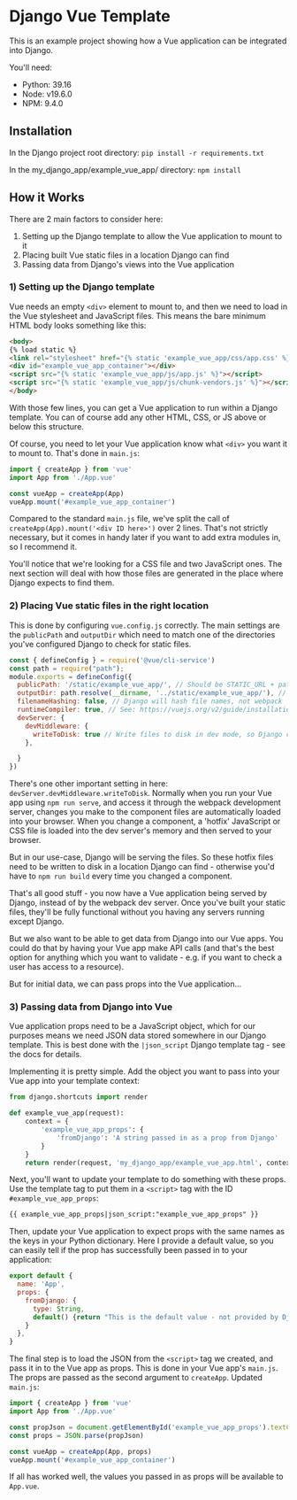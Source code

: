 # Django Vue Template

This is an example project showing how a Vue application can be integrated into Django.

You'll need:
- Python: 39.16
- Node: v19.6.0
- NPM: 9.4.0

## Installation

In the Django project root directory: `pip install -r requirements.txt`

In the my_django_app/example_vue_app/ directory: `npm install`

## How it Works

There are 2 main factors to consider here:
1) Setting up the Django template to allow the Vue application to mount to it
2) Placing built Vue static files in a location Django can find
3) Passing data from Django's views into the Vue application

### 1) Setting up the Django template
Vue needs an empty `<div>` element to mount to, and then we need to load in the Vue stylesheet and JavaScript files.
This means the bare minimum HTML body looks something like this:
```html
<body>
{% load static %}
<link rel="stylesheet" href="{% static 'example_vue_app/css/app.css' %}">
<div id="example_vue_app_container"></div>
<script src="{% static 'example_vue_app/js/app.js' %}"></script>
<script src="{% static 'example_vue_app/js/chunk-vendors.js' %}"></script>
</body>
```

With those few lines, you can get a Vue application to run within a Django template. You can of course add any other
HTML, CSS, or JS above or below this structure.

Of course, you need to let your Vue application know what `<div>` you want it to mount to. That's done in `main.js`:

```javascript
import { createApp } from 'vue'
import App from './App.vue'

const vueApp = createApp(App)
vueApp.mount('#example_vue_app_container')
```

Compared to the standard `main.js` file, we've split the call of `createApp(App).mount('<div ID here>')`
over 2 lines. That's not strictly necessary, but it comes in handy later if you want to add extra modules in, so I
recommend it.

You'll notice that we're looking for a CSS file and two JavaScript ones. The next section will deal with how those files
are generated in the place where Django expects to find them.

### 2) Placing Vue static files in the right location

This is done by configuring `vue.config.js` correctly. The main settings are the `publicPath` and `outputDir` which need
to match one of the directories you've configured Django to check for static files.

```javascript
const { defineConfig } = require('@vue/cli-service')
const path = require("path");
module.exports = defineConfig({
  publicPath: '/static/example_vue_app/', // Should be STATIC_URL + path/to/build
  outputDir: path.resolve(__dirname, '../static/example_vue_app/'), // Output to a directory in STATICFILES_DIRS
  filenameHashing: false, // Django will hash file names, not webpack
  runtimeCompiler: true, // See: https://vuejs.org/v2/guide/installation.html#Runtime-Compiler-vs-Runtime-only
  devServer: {
    devMiddleware: {
      writeToDisk: true // Write files to disk in dev mode, so Django can serve the assets
    },

  }
})
```

There's one other important setting in here: `devServer.devMiddleware.writeToDisk`. Normally when you run your Vue app
using `npm run serve`, and access it through the webpack development server, changes you make to the component files are
automatically loaded into your browser. When you change a component, a 'hotfix' JavaScript or CSS file is loaded into
the dev server's memory and then served to your browser.

But in our use-case, Django will be serving the files. So these hotfix files need to be written to disk in a location
Django can find - otherwise you'd have to `npm run build` every time you changed a component.

That's all good stuff - you now have a Vue application being served by Django, instead of by the webpack dev server.
Once you've built your static files, they'll be fully functional without you having any servers running except Django.

But we also want to be able to get data from Django into our Vue apps. You could do that by having your Vue app make
API calls (and that's the best option for anything which you want to validate - e.g. if you want to check a user has
access to a resource).

But for initial data, we can pass props into the Vue application...

### 3) Passing data from Django into Vue

Vue application props need to be a JavaScript object, which for our purposes means we need JSON data stored somewhere
in our Django template. This is best done with the `|json_script` Django template tag - see the docs for details.

Implementing it is pretty simple. Add the object you want to pass into your Vue app into your template context:

```python
from django.shortcuts import render

def example_vue_app(request):
    context = {
        'example_vue_app_props': {
            'fromDjango': 'A string passed in as a prop from Django'
        }
    }
    return render(request, 'my_django_app/example_vue_app.html', context=context)
```

Next, you'll want to update your template to do something with these props. Use the template tag to put them in a 
`<script>` tag with the ID `#example_vue_app_props`:

```html
{{ example_vue_app_props|json_script:"example_vue_app_props" }}
```

Then, update your Vue application to expect props with the same names as the keys in your Python dictionary. Here I 
provide a default value, so you can easily tell if the prop has successfully been passed in to your application:

```javascript
export default {
  name: 'App',
  props: {
    fromDjango: {
      type: String,
      default() {return "This is the default value - not provided by Django"}
    }
  },
}
```

The final step is to load the JSON from the `<script>` tag we created, and pass it in to the Vue app as props. This is
done in your Vue app's `main.js`. The props are passed as the second argument to `createApp`. Updated `main.js`:

```javascript
import { createApp } from 'vue'
import App from './App.vue'

const propJson = document.getElementById('example_vue_app_props').textContent
const props = JSON.parse(propJson)

const vueApp = createApp(App, props)
vueApp.mount('#example_vue_app_container')
```

If all has worked well, the values you passed in as props will be available to `App.vue`.